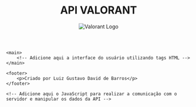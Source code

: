 <!DOCTYPE html>
<html>
<head>
	<title>API VALORANT</title>
	<!-- Adicione aqui as referências aos arquivos CSS e JavaScript -->
</head>
<body>
	<header>
		<h1>API VALORANT</h1>
		<img src="https://cdn.vox-cdn.com/thumbor/wE9Nk1vjZK2KKcYwVh20g6jn0Uk=/1400x1400/filters:format(png)/cdn.vox-cdn.com/uploads/chorus_asset/file/19928713/valorant_logo.png" alt="Valorant Logo">
	</header>
	
	<main>
		<!-- Adicione aqui a interface do usuário utilizando tags HTML -->
	</main>

	<footer>
		<p>Criado por Luiz Gustavo David de Barros</p>
	</footer>

	<!-- Adicione aqui o JavaScript para realizar a comunicação com o servidor e manipular os dados da API -->
</body>
</html>
